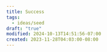 ```yaml
---
title: Success
tags:
  - ideas/seed
draft: "true"
modified: 2024-10-13T14:51:56-07:00
created: 2023-11-28T04:03:00-08:00
---
```

